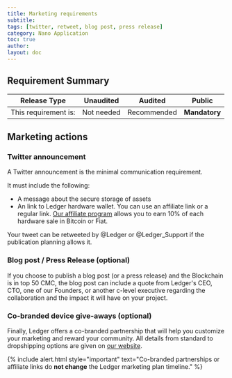 ```yaml
---
title: Marketing requirements
subtitle:
tags: [twitter, retweet, blog post, press release]
category: Nano Application
toc: true
author:
layout: doc
---
```


## Requirement Summary

|    Release Type       |          Unaudited     |          Audited       |          Public        |
|-----------------------|------------------------|------------------------|------------------------|
|  This requirement is: |    Not needed    |   Recommended     |   <b>Mandatory</b>     |


## Marketing actions

### Twitter announcement

A Twitter announcement is the minimal communication requirement.

It must include the following:
- A message about the secure storage of assets
- An link to Ledger hardware wallet. You can use an affiliate link or a regular link. [Our affiliate program](https://www.ledgerwallet.com/affiliates) allows you to earn 10% of each hardware sale in Bitcoin or Fiat. 

Your tweet can be retweeted by @Ledger or @Ledger_Support if the publication planning allows it.

### Blog post / Press Release (optional)

If you choose to publish a blog post (or a press release) and the Blockchain is in top 50 CMC, the blog post can include a quote from Ledger's CEO, CTO, one of our Founders, or another c-level executive regarding the collaboration and the impact it will have on your project.

### Co-branded device give-aways (optional)

Finally, Ledger offers a co-branded partnership that will help you customize your marketing and reward your community. All details from standard to dropshipping options are given on [our website](https://www.ledger.com/co-branded-partnership).


<!--  -->
{% include alert.html style="important" text="Co-branded partnerships or affiliate links do <b>not change</b> the Ledger marketing plan timeline." %}
<!--  -->
